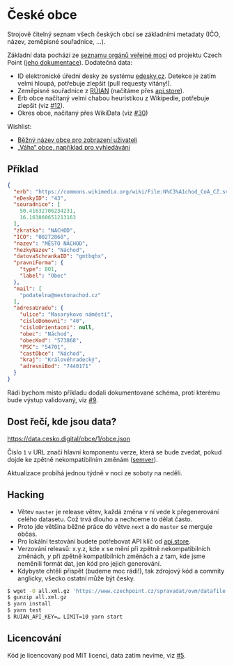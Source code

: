 # České obce

Strojově čitelný seznam všech českých obcí se základními metadaty (IČO, název, zeměpisné souřadnice, …).

Základní data pochází ze [seznamu orgánů veřejné moci](https://www.czechpoint.cz/public/vyvojari/otevrena-data/) od projektu Czech Point ([jeho dokumentace](https://www.czechpoint.cz/data/files/SOVM_datove_soubory.pdf)). Dodatečná data:

* ID elektronické úřední desky ze systému [edesky.cz](https://edesky.cz). Detekce je zatím velmi hloupá, potřebuje zlepšit (pull requesty vítány!).
* Zeměpisné souřadnice z [RÚIAN](https://www.cuzk.cz/Uvod/Produkty-a-sluzby/RUIAN/RUIAN.aspx) (načítáme přes [api.store](https://www.api.store/cuzk.cz/)).
* Erb obce načítaný velmi chabou heuristikou z Wikipedie, potřebuje zlepšit (viz [#12](https://github.com/cesko-digital/obce/issues/12)).
* Okres obce, načítaný přes WikiData (viz [#30](https://github.com/cesko-digital/obce/issues/30))

Wishlist:

* [Běžný název obce pro zobrazení uživateli](https://github.com/cesko-digital/obce/issues/14)
* [„Váha“ obce, například pro vyhledávání](https://github.com/cesko-digital/obce/issues/13)

## Příklad

```json
{
  "erb": "https://commons.wikimedia.org/wiki/File:N%C3%A1chod_CoA_CZ.svg",
  "eDeskyID": "43",
  "souradnice": [
    50.41632706234231,
    16.163860651213163
  ],
  "zkratka": "NACHOD",
  "ICO": "00272868",
  "nazev": "MĚSTO NÁCHOD",
  "hezkyNazev": "Náchod",
  "datovaSchrankaID": "gmtbqhx",
  "pravniForma": {
    "type": 801,
    "label": "Obec"
  },
  "mail": [
    "podatelna@mestonachod.cz"
  ],
  "adresaUradu": {
    "ulice": "Masarykovo náměstí",
    "cisloDomovni": "40",
    "cisloOrientacni": null,
    "obec": "Náchod",
    "obecKod": "573868",
    "PSC": "54701",
    "castObce": "Náchod",
    "kraj": "Královéhradecký",
    "adresniBod": "7440171"
  }
}
```

Rádi bychom místo příkladu dodali dokumentované schéma, proti kterému bude výstup validovaný, viz [#9](https://github.com/cesko-digital/obce/issues/9).

## Dost řečí, kde jsou data?

https://data.cesko.digital/obce/1/obce.json

Číslo `1` v URL značí hlavní komponentu verze, která se bude zvedat, pokud dojde ke zpětně nekompatibilním změnám ([semver](https://semver.org)).

Aktualizace probíhá jednou týdně v noci ze soboty na neděli.

## Hacking

* Větev `master` je release větev, každá změna v ní vede k přegenerování celého datasetu. Což trvá dlouho a nechceme to dělat často.
* Proto jde většina běžné práce do větve `next` a do `master` se merguje občas.
* Pro lokální testování budete potřebovat API klíč od [api.store](https://www.api.store/cuzk.cz/).
* Verzování releasů: x.y.z, kde _x_ se mění při zpětně nekompatibilních změnách, _y_ při zpětně kompatibilních změnách a _z_ tam, kde jsme neměnili formát dat, jen kód pro jejich generování.
* Kdybyste chtěli přispět (budeme moc rádi!), tak zdrojový kód a commity anglicky, všecko ostatní může být česky.

```bash
$ wget -O all.xml.gz 'https://www.czechpoint.cz/spravadat/ovm/datafile.do?format=xml&service=seznamovm'
$ gunzip all.xml.gz
$ yarn install
$ yarn test
$ RUIAN_API_KEY=… LIMIT=10 yarn start
```

## Licencování

Kód je licencovaný pod MIT licencí, data zatím nevíme, viz [#5](https://github.com/cesko-digital/obce/issues/5).
